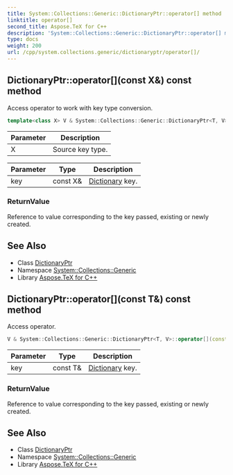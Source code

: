 ```yaml
---
title: System::Collections::Generic::DictionaryPtr::operator[] method
linktitle: operator[]
second_title: Aspose.TeX for C++
description: 'System::Collections::Generic::DictionaryPtr::operator[] method. Access operator to work with key type conversion in C++.'
type: docs
weight: 200
url: /cpp/system.collections.generic/dictionaryptr/operator[]/
---
```

## DictionaryPtr::operator[](const X\&) const method


Access operator to work with key type conversion.

```cpp
template<class X> V & System::Collections::Generic::DictionaryPtr<T, V>::operator[](const X &key) const
```


| Parameter | Description |
| --- | --- |
| X | Source key type. |

| Parameter | Type | Description |
| --- | --- | --- |
| key | const X\& | [Dictionary](../../dictionary/) key. |

### ReturnValue

Reference to value corresponding to the key passed, existing or newly created.

## See Also

* Class [DictionaryPtr](../)
* Namespace [System::Collections::Generic](../../)
* Library [Aspose.TeX for C++](../../../)
## DictionaryPtr::operator[](const T\&) const method


Access operator.

```cpp
V & System::Collections::Generic::DictionaryPtr<T, V>::operator[](const T &key) const
```


| Parameter | Type | Description |
| --- | --- | --- |
| key | const T\& | [Dictionary](../../dictionary/) key. |

### ReturnValue

Reference to value corresponding to the key passed, existing or newly created.

## See Also

* Class [DictionaryPtr](../)
* Namespace [System::Collections::Generic](../../)
* Library [Aspose.TeX for C++](../../../)
